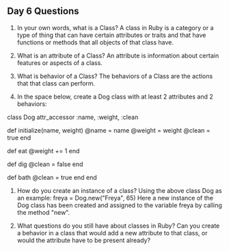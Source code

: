 ## Day 6 Questions

1. In your own words, what is a Class?
A class in Ruby is a category or a type of thing that can have certain attributes or traits and that have functions or methods that all objects of that class have.

1. What is an attribute of a Class?
An attribute is information about certain features or aspects of a class.

1. What is behavior of a Class?
The behaviors of a Class are the actions that that class can perform.

1. In the space below, create a Dog class with at least 2 attributes and 2 behaviors:

class Dog
  attr_accessor :name, :weight, :clean

  def initialize(name, weight)
    @name = name
    @weight = weight
    @clean = true
  end

  def eat
    @weight += 1
  end

  def dig
    @clean = false
  end

  def bath
    @clean = true
  end
end

1. How do you create an instance of a class?
Using the above class Dog as an example:
freya = Dog.new("Freya", 65)
Here a new instance of the Dog class has been created and assigned to the variable freya by calling the method "new".

1. What questions do you still have about classes in Ruby?
Can you create a behavior in a class that would add a new attribute to that class, or would the attribute have to be present already?
